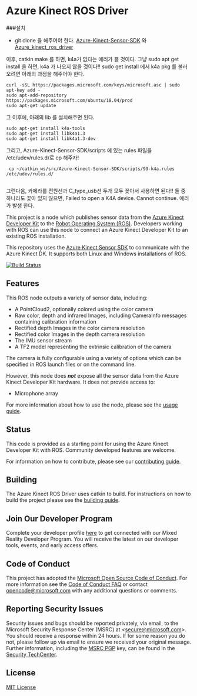 # Azure Kinect ROS Driver

###설치

- git clone 을 해주어야 한다. [Azure-Kinect-Sensor-SDK](https://github.com/microsoft/Azure-Kinect-Sensor-SDK) 와 [Azure_kinect_ros_driver](https://github.com/microsoft/Azure_Kinect_ROS_Driver)

이후, catkin make 를 하면, k4a가 없다는 에러가 뜰 것이다. 그냥 sudo apt get install 을 하면, k4a 가 나오지 않을 것이다!! 
sudo get install 에서 k4a pkg 를 불러오려면 아래의 과정을 해주어야 한다.
```
curl -sSL https://packages.microsoft.com/keys/microsoft.asc | sudo apt-key add -
sudo apt-add-repository https://packages.microsoft.com/ubuntu/18.04/prod
sudo apt-get update

```
그 이후에, 아래의 lib 를 설치해주면 된다.
```
sudo apt-get install k4a-tools
sudo apt-get install libk4a1.3
sudo apt-get install libk4a1.3-dev 
```

그리고, Azure-Kinect-Sensor-SDK/scripts 에 있는 rules 파일을 /etc/udev/rules.d/로  cp 해주자!

```
 cp ~/catkin_ws/src/Azure-Kinect-Sensor-SDK/scripts/99-k4a.rules /etc/udev/rules.d/
 
```
그런다음, 카메라를 전원선과 C_type_usb선 두개 모두 꽂아서 사용하면 된다!! 둘 중 하나라도 꽂아 있지 않으면,
Failed to open a K4A device. Cannot continue.
에러가 발생 한다.




This project is a node which publishes sensor data from the [Azure Kinect Developer Kit](https://azure.microsoft.com/en-us/services/kinect-dk/) to the [Robot Operating System (ROS)](http://www.ros.org/). Developers working with ROS can use this node to connect an Azure Kinect Developer Kit to an existing ROS installation.

This repository uses the [Azure Kinect Sensor SDK](https://github.com/microsoft/Azure-Kinect-Sensor-SDK) to communicate with the Azure Kinect DK. It supports both Linux and Windows installations of ROS.

[![Build Status](https://dev.azure.com/ms/Azure_Kinect_ROS_Driver/_apis/build/status/microsoft.Azure_Kinect_ROS_Driver?branchName=melodic)](https://dev.azure.com/ms/Azure_Kinect_ROS_Driver/_build/latest?definitionId=166&branchName=melodic)

## Features

This ROS node outputs a variety of sensor data, including:

- A PointCloud2, optionally colored using the color camera
- Raw color, depth and infrared Images, including CameraInfo messages containing calibration information
- Rectified depth Images in the color camera resolution
- Rectified color Images in the depth camera resolution
- The IMU sensor stream
- A TF2 model representing the extrinsic calibration of the camera

The camera is fully configurable using a variety of options which can be specified in ROS launch files or on the command line.

However, this node does ***not*** expose all the sensor data from the Azure Kinect Developer Kit hardware. It does not provide access to:

- Microphone array

For more information about how to use the node, please see the [usage guide](docs/usage.md).

## Status

This code is provided as a starting point for using the Azure Kinect Developer Kit with ROS. Community developed features are welcome.

For information on how to contribute, please see our [contributing guide](CONTRIBUTING.md).

## Building

The Azure Kinect ROS Driver uses catkin to build. For instructions on how to build the project please see the 
[building guide](docs/building.md).

## Join Our Developer Program

Complete your developer profile [here](https://aka.ms/iwantmr) to get connected with our Mixed Reality Developer Program. You will receive the latest on our developer tools, events, and early access offers.

## Code of Conduct

This project has adopted the [Microsoft Open Source Code of Conduct](https://opensource.microsoft.com/codeofconduct/).
For more information see the [Code of Conduct FAQ](https://opensource.microsoft.com/codeofconduct/faq/) or
contact [opencode@microsoft.com](mailto:opencode@microsoft.com) with any additional questions or comments.

## Reporting Security Issues
Security issues and bugs should be reported privately, via email, to the
Microsoft Security Response Center (MSRC) at <[secure@microsoft.com](mailto:secure@microsoft.com)>.
You should receive a response within 24 hours. If for some reason you do not, please follow up via
email to ensure we received your original message. Further information, including the
[MSRC PGP](https://technet.microsoft.com/en-us/security/dn606155) key, can be found in the
[Security TechCenter](https://technet.microsoft.com/en-us/security/default).

## License

[MIT License](LICENSE)
